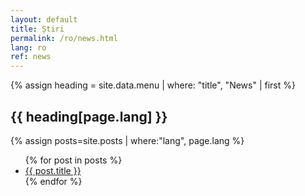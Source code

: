 ```yaml
---
layout: default
title: Știri
permalink: /ro/news.html
lang: ro
ref: news
---
```


{% assign heading = site.data.menu | where: "title", "News" | first %}
<h2>{{ heading[page.lang] }}</h2>

{% assign posts=site.posts | where:"lang", page.lang %}
<ul>
{% for post in posts %}
    <li>
        <a href="{{ post.url | absolute_url }}">{{ post.title }}</a>
    </li>
{% endfor %}
</ul>

